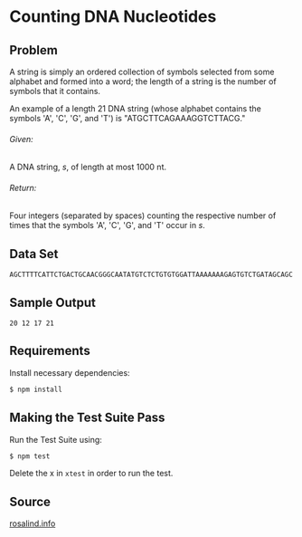 # Counting DNA Nucleotides

## Problem
A string is simply an ordered collection of symbols selected from some alphabet and formed into a word; the length of a string is the number of symbols that it contains.

An example of a length 21 DNA string (whose alphabet contains the symbols 'A', 'C', 'G', and 'T') is "ATGCTTCAGAAAGGTCTTACG."

###### Given:
A DNA string, *s*, of length at most 1000 nt.

###### Return:
Four integers (separated by spaces) counting the respective number of times that the symbols 'A', 'C', 'G', and 'T' occur in *s*.

## Data Set
```
AGCTTTTCATTCTGACTGCAACGGGCAATATGTCTCTGTGTGGATTAAAAAAAGAGTGTCTGATAGCAGC
```

## Sample Output
```
20 12 17 21
```

## Requirements
Install necessary dependencies:

```bash
$ npm install
```

## Making the Test Suite Pass
Run the Test Suite using:

```bash
$ npm test
```

Delete the x in `xtest` in order to run the test.

## Source
[rosalind.info](http://rosalind.info/problems/dna/)
